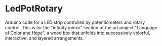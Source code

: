 # LedPotRotary
Arduino code for a LED strip controlled by potentiometers and rotary control. This is for the "infinity mirror" section of the art project "Language of Color and Hope", a wood box that unfolds into successively colorful, interactive, and layered arrangements.

